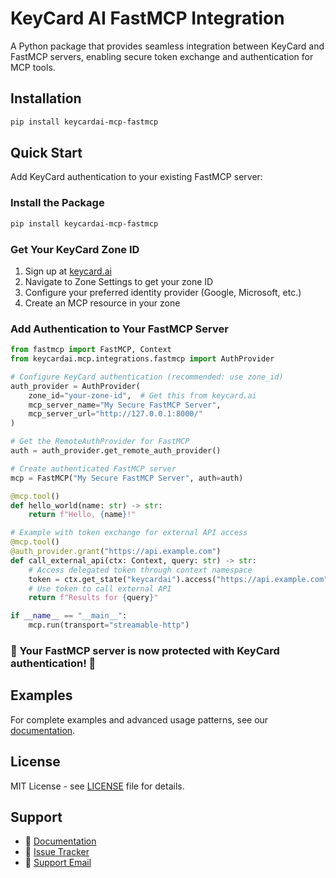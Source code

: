 # KeyCard AI FastMCP Integration

A Python package that provides seamless integration between KeyCard and FastMCP servers, enabling secure token exchange and authentication for MCP tools.

## Installation

```bash
pip install keycardai-mcp-fastmcp
```

## Quick Start

Add KeyCard authentication to your existing FastMCP server:

### Install the Package

```bash
pip install keycardai-mcp-fastmcp
```

### Get Your KeyCard Zone ID

1. Sign up at [keycard.ai](https://keycard.ai)
2. Navigate to Zone Settings to get your zone ID
3. Configure your preferred identity provider (Google, Microsoft, etc.)
4. Create an MCP resource in your zone

### Add Authentication to Your FastMCP Server

```python
from fastmcp import FastMCP, Context
from keycardai.mcp.integrations.fastmcp import AuthProvider

# Configure KeyCard authentication (recommended: use zone_id)
auth_provider = AuthProvider(
    zone_id="your-zone-id",  # Get this from keycard.ai
    mcp_server_name="My Secure FastMCP Server",
    mcp_server_url="http://127.0.0.1:8000/"
)

# Get the RemoteAuthProvider for FastMCP
auth = auth_provider.get_remote_auth_provider()

# Create authenticated FastMCP server
mcp = FastMCP("My Secure FastMCP Server", auth=auth)

@mcp.tool()
def hello_world(name: str) -> str:
    return f"Hello, {name}!"

# Example with token exchange for external API access
@mcp.tool()
@auth_provider.grant("https://api.example.com")
def call_external_api(ctx: Context, query: str) -> str:
    # Access delegated token through context namespace
    token = ctx.get_state("keycardai").access("https://api.example.com").access_token
    # Use token to call external API
    return f"Results for {query}"

if __name__ == "__main__":
    mcp.run(transport="streamable-http")
```

### 🎉 Your FastMCP server is now protected with KeyCard authentication! 🎉

## Examples

For complete examples and advanced usage patterns, see our [documentation](https://docs.keycard.ai).

## License

MIT License - see [LICENSE](https://github.com/keycardai/python-sdk/blob/main/LICENSE) file for details.

## Support

- 📖 [Documentation](https://docs.keycard.ai)
- 🐛 [Issue Tracker](https://github.com/keycardai/python-sdk/issues)
- 📧 [Support Email](mailto:support@keycard.ai)
